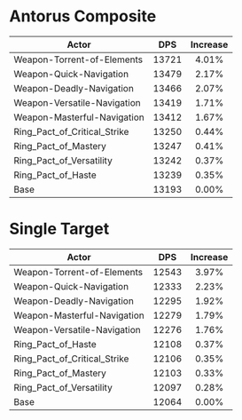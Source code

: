 # Antorus Composite
| Actor | DPS | Increase |
|---|:---:|:---:|
|Weapon-Torrent-of-Elements|13721|4.01%|
|Weapon-Quick-Navigation|13479|2.17%|
|Weapon-Deadly-Navigation|13466|2.07%|
|Weapon-Versatile-Navigation|13419|1.71%|
|Weapon-Masterful-Navigation|13412|1.67%|
|Ring_Pact_of_Critical_Strike|13250|0.44%|
|Ring_Pact_of_Mastery|13247|0.41%|
|Ring_Pact_of_Versatility|13242|0.37%|
|Ring_Pact_of_Haste|13239|0.35%|
|Base|13193|0.00%|

# Single Target
| Actor | DPS | Increase |
|---|:---:|:---:|
|Weapon-Torrent-of-Elements|12543|3.97%|
|Weapon-Quick-Navigation|12333|2.23%|
|Weapon-Deadly-Navigation|12295|1.92%|
|Weapon-Masterful-Navigation|12279|1.79%|
|Weapon-Versatile-Navigation|12276|1.76%|
|Ring_Pact_of_Haste|12108|0.37%|
|Ring_Pact_of_Critical_Strike|12106|0.35%|
|Ring_Pact_of_Mastery|12103|0.33%|
|Ring_Pact_of_Versatility|12097|0.28%|
|Base|12064|0.00%|
